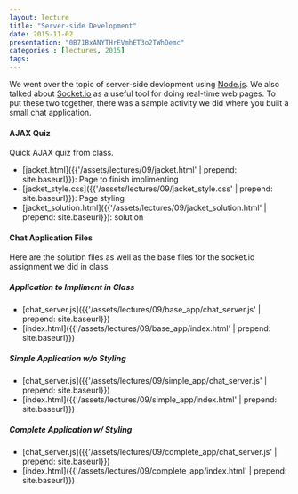 ```yaml
---
layout: lecture
title: "Server-side Development"
date: 2015-11-02
presentation: "0B71BxANYTHrEVmhET3o2TWhDemc"
categories : [lectures, 2015]
tags: 
---
```


We went over the topic of server-side devlopment using [Node.js](https://nodejs.org/en/docs/). We also talked about [Socket.io](http://socket.io/) as a useful tool for doing real-time web pages. To put these two together, there was a sample activity we did where you built a small chat application.

#### AJAX Quiz

Quick AJAX quiz from class.

- [jacket.html]({{'/assets/lectures/09/jacket.html' | prepend: site.baseurl}}): Page to finish implimenting
- [jacket_style.css]({{'/assets/lectures/09/jacket_style.css' | prepend: site.baseurl}}): Page styling
- [jacket_solution.html]({{'/assets/lectures/09/jacket_solution.html' | prepend: site.baseurl}}): solution 

#### Chat Application Files

Here are the solution files as well as the base files for the socket.io assignment we did in class

##### Application to Impliment in Class

- [chat_server.js]({{'/assets/lectures/09/base_app/chat_server.js' | prepend: site.baseurl}})
- [index.html]({{'/assets/lectures/09/base_app/index.html' | prepend: site.baseurl}})

##### Simple Application w/o Styling

- [chat_server.js]({{'/assets/lectures/09/simple_app/chat_server.js' | prepend: site.baseurl}})
- [index.html]({{'/assets/lectures/09/simple_app/index.html' | prepend: site.baseurl}})

##### Complete Application w/ Styling

- [chat_server.js]({{'/assets/lectures/09/complete_app/chat_server.js' | prepend: site.baseurl}})
- [index.html]({{'/assets/lectures/09/complete_app/index.html' | prepend: site.baseurl}})

